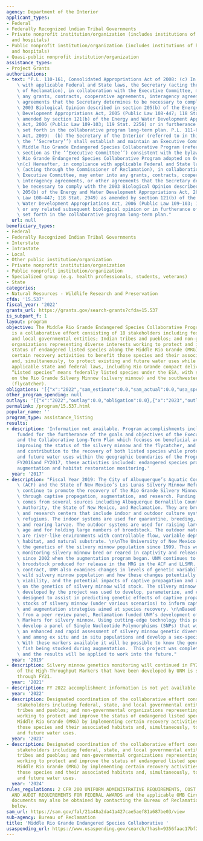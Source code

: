 ```yaml
---
agency: Department of the Interior
applicant_types:
- Federal
- Federally Recognized lndian Tribal Governments
- Private nonprofit institution/organization (includes institutions of higher education
  and hospitals)
- Public nonprofit institution/organization (includes institutions of higher education
  and hospitals)
- Quasi-public nonprofit institution/organization
assistance_types:
- Project Grants
authorizations:
- text: "P.L. 110-161, Consolidated Appropriations Act of 2008: (c) In compliance\
    \ with applicable Federal and State laws, the Secretary (acting through the Commissioner\
    \ of Reclamation), in collaboration with the Executive Committee, may enter into\
    \ any grants, contracts, cooperative agreements, interagency agreements, or other\
    \ agreements that the Secretary determines to be necessary to comply with the\
    \ 2003 Biological Opinion described in section 205(b) of the Energy and Water\
    \ Development Appropriations Act, 2005 (Public Law 108-447; 118 Stat. 2949) as\
    \ amended by section 121(b) of the Energy and Water Development Appropriations\
    \ Act, 2006 (Public Law 109-103; 119 Stat. 2256) or in furtherance of the objectives\
    \ set forth in the collaborative program long-term plan. P.L. 111-8, Omnibus Appropriations\
    \ Act, 2009:  (b) The Secretary of the Interior (referred to in this section as\
    \ the ‘‘Secretary’’) shall establish and maintain an Executive Committee of the\
    \ Middle Rio Grande Endangered Species Collaborative Program (referred to in this\
    \ section as the ‘‘Executive Committee’’) consistent with the bylaws of the Middle\
    \ Rio Grande Endangered Species Collaborative Program adopted on October 2, 2006.\r\
    \n(c) Hereafter, in compliance with applicable Federal and State laws, the Secretary\
    \ (acting through the Commissioner of Reclamation), in collaboration with the\
    \ Executive Committee, may enter into any grants, contracts, cooperative agreements,\
    \ interagency agreements, or other agreements that the Secretary determines to\
    \ be necessary to comply with the 2003 Biological Opinion described in section\
    \ 205(b) of the Energy and Water Development Appropriations Act, 2005 (Public\
    \ Law 108–447; 118 Stat. 2949) as amended by section 121(b) of the Energy and\
    \ Water Development Appropriations Act, 2006 (Public Law 109–103; 119 Stat. 2256)\
    \ or any related subsequent biological opinion or in furtherance of the objectives\
    \ set forth in the collaborative program long-term plan."
  url: null
beneficiary_types:
- Federal
- Federally Recognized Indian Tribal Governments
- Interstate
- Intrastate
- Local
- Other public institution/organization
- Private nonprofit institution/organization
- Public nonprofit institution/organization
- Specialized group (e.g. health professionals, students, veterans)
- State
categories:
- Natural Resources - Wildlife Research and Preservation
cfda: '15.537'
fiscal_year: '2022'
grants_url: https://grants.gov/search-grants?cfda=15.537
is_subpart_f: 1
layout: program
objective: The Middle Rio Grande Endangered Species Collaborative Program (Program)
  is a collaborative effort consisting of 18 stakeholders including federal, state,
  and local governmental entities; Indian tribes and pueblos; and non-governmental
  organizations representing diverse interests working to protect and improve the
  status of endangered listed species along the Middle Rio Grande (MRG) by implementing
  certain recovery activities to benefit those species and their associated habitats
  and, simultaneously, to protect existing and future water uses while complying with
  applicable state and federal laws, including Rio Grande compact delivery obligations.
  “Listed species” means federally listed species under the ESA, with special emphasis
  on the Rio Grande Silvery Minnow (silvery minnow) and the southwestern willow flycatcher
  (flycatcher).
obligations: '[{"x":"2022","sam_estimate":0.0,"sam_actual":0.0,"usa_spending_actual":0.0},{"x":"2023","sam_estimate":0.0,"sam_actual":120000.0,"usa_spending_actual":120000.0},{"x":"2024","sam_estimate":30000.0,"sam_actual":0.0,"usa_spending_actual":30000.0}]'
other_program_spending: null
outlays: '[{"x":"2022","outlay":0.0,"obligation":0.0},{"x":"2023","outlay":0.0,"obligation":0.0},{"x":"2024","outlay":0.0,"obligation":0.0}]'
permalink: /program/15.537.html
popular_name: ''
program_type: assistance_listing
results:
- description: 'Information not available. Program accomplishments include projects
    funded for the furtherance of the goals and objectives of the Executive Committee
    and the Collaborative Long-Term Plan which focuses on beneficial activities for
    improving the status of the silvery minnow and the flycatcher, and the conservation
    and contribution to the recovery of both listed species while protecting existing
    and future water uses within the geographic boundaries of the Program area.  In
    FY2016and FY2017, these activities included: endangered species propagation and
    augmentation and habitat restoration monitoring.'
  year: '2017'
- description: "Fiscal Year 2019: The City of Albuquerque’s Aquatic Conservation Facility\
    \ (ACF) and the State of New Mexico’s Los Lunas Silvery Minnow Refugium (LLSMR)\
    \ continue to promote the recovery of the Rio Grande Silvery Minnow in the wild\
    \ through captive propagation, augmentation, and research. Funding for these facilities\
    \ comes from several sources including Albuquerque Bernalillo County Water Utility\
    \ Authority, the State of New Mexico, and Reclamation. They are breeding, rearing,\
    \ and research centers that include indoor and outdoor culture systems and naturalized\
    \ refugiums. The indoor systems are used for quarantine, breeding, egg hatching,\
    \ and rearing larvae. The outdoor systems are used for raising larvae to sub-adult\
    \ age and for holding large numbers of broodstock. The outdoor naturalized refugium\
    \ are river-like environments with controllable flow, variable depth, variable\
    \ habitat, and natural substrate. \n\nThe University of New Mexico (UNM) has monitored\
    \ the genetics of the silvery minnow population since 1999. This work includes\
    \ monitoring silvery minnow bred or reared in captivity and released to the MRG\
    \ since 2002 when the augmentation program began. UNM continues to genotype all\
    \ broodstock produced for release in the MRG in the ACF and LLSMR. Under this\
    \ contract, UNM also examines changes in levels of genetic variability in the\
    \ wild silvery minnow population and how these changes potentially impacted population\
    \ viability, and the potential impacts of captive propagation and augmentation\
    \ on the genetics of silvery minnow wild stock. The silvery minnow genetics database\
    \ developed by the project was used to develop, parameterize, and evaluate models\
    \ designed to assist in predicting genetic effects of captive propagation on wild\
    \ stocks of silvery minnow (under various scenarios) to inform captive propagation\
    \ and augmentation strategies aimed at species recovery. \n\nBased on recommendations\
    \ from a peer review panel, Reclamation funded UNM’s development of High-Throughput\
    \ Markers for silvery minnow. Using cutting-edge technology this project will\
    \ develop a panel of Single Nucleotide Polymorphisms (SNPs) that will allow for\
    \ an enhanced and rapid assessment of silvery minnow genetic diversity within\
    \ and among ex situ and in situ populations and develop a sex-specific marker.\
    \ With these markers available it will be possible to know the genetics of the\
    \ fish being stocked during augmentation.  This project was completed in FY19\
    \ and the results will be applied to work into the future."
  year: '2019'
- description: Silvery minnow genetics monitoring will continued in FY20 and 21.  Use
    of the High-Throughput Markers that have been developed by UNM is started in FY20
    through FY21.
  year: '2021'
- description: FY 2022 accomplishment information is not yet available.
  year: '2022'
- description: Designated coordination of the collaborative effort consisting of 18
    stakeholders including federal, state, and local governmental entities; Indian
    tribes and pueblos; and non-governmental organizations representing diverse interests
    working to protect and improve the status of endangered listed species along the
    Middle Rio Grande (MRG) by implementing certain recovery activities to benefit
    those species and their associated habitats and, simultaneously, to protect existing
    and future water uses.
  year: '2023'
- description: Designated coordination of the collaborative effort consisting of 18
    stakeholders including federal, state, and local governmental entities; Indian
    tribes and pueblos; and non-governmental organizations representing diverse interests
    working to protect and improve the status of endangered listed species along the
    Middle Rio Grande (MRG) by implementing certain recovery activities to benefit
    those species and their associated habitats and, simultaneously, to protect existing
    and future water uses.
  year: '2024'
rules_regulations: 2 CFR 200 UNIFORM ADMINISTRATIVE REQUIREMENTS, COST PRINCIPLES,
  AND AUDIT REQUIREMENTS FOR FEDERAL AWARDS and the applicable OMB Circulars.  These
  documents may also be obtained by contacting the Bureau of Reclamation Office listed
  below.
sam_url: https://sam.gov/fal/21a48a2da41a427cae5aef81a687be03/view
sub-agency: Bureau of Reclamation
title: 'Middle Rio Grande Endangered Species Collaborative '
usaspending_url: https://www.usaspending.gov/search/?hash=9356faac17bf29d82a571eb85be5eefb
---
```

